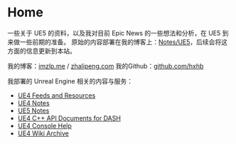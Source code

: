 # Home

一些关于 UE5 的资料，以及我对目前 Epic News 的一些想法和分析，在 UE5 到来做一些前期的准备。
原始的内容部署在我的博客上：[Notes/UE5](https://imzlp.me/notes/ue5/)，后续会将这方面的信息更新到本站。

我的博客：[imzlp.me](https://imzlp.me/) / [zhalipeng.com](https://zhalipeng.com/)
我的Github：[github.com/hxhb](http://github.com/hxhb)

我部署的 Unreal Engine 相关的内容与服务：
- [UE4 Feeds and Resources](https://imzlp.me/resources/)
- [UE4 Notes](https://imzlp.me/notes/ue/)
- [UE5 Notes](https://imzlp.me/notes/ue5/)
- [UE4 C++ API Documents for DASH](https://imzlp.me/posts/11515/)
- [UE4 Console Help](https://consolehelp.imzlp.me/)
- [UE4 Wiki Archive](https://ue4wiki.imzlp.me/)

